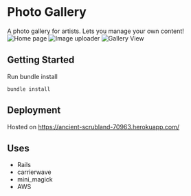 # Photo Gallery

A photo gallery for artists.  Lets you manage your own content!
![Home page](https://raw.githubusercontent.com/moogsG/photogall/master/docs/Screenshot%20from%202017-10-17%2009-39-53.png)
![Image uploader](https://raw.githubusercontent.com/moogsG/photogall/master/docs/Screenshot%20from%202017-10-17%2009-41-50.png)
![Gallery View](https://raw.githubusercontent.com/moogsG/photogall/master/docs/Screenshot%20from%202017-10-17%2009-42-28.png)

## Getting Started

Run bundle install
```
bundle install
```

## Deployment

Hosted on https://ancient-scrubland-70963.herokuapp.com/

## Uses

* Rails
* carrierwave
* mini_magick
* AWS

